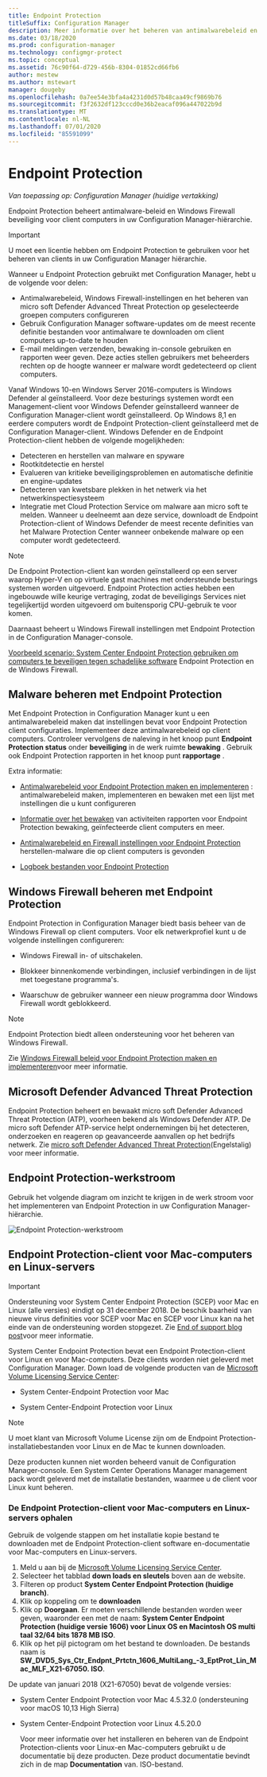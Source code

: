 ```yaml
---
title: Endpoint Protection
titleSuffix: Configuration Manager
description: Meer informatie over het beheren van antimalwarebeleid en Windows Firewall beveiliging voor clients.
ms.date: 03/18/2020
ms.prod: configuration-manager
ms.technology: configmgr-protect
ms.topic: conceptual
ms.assetid: 76c90f64-d729-456b-8304-01852cd66fb6
author: mestew
ms.author: mstewart
manager: dougeby
ms.openlocfilehash: 0a7ee54e3bfa4a4231d0d57b48caa49cf9869b76
ms.sourcegitcommit: f3f2632df123cccd0e36b2eacaf096a447022b9d
ms.translationtype: MT
ms.contentlocale: nl-NL
ms.lasthandoff: 07/01/2020
ms.locfileid: "85591099"
---
```

# <a name="endpoint-protection"></a>Endpoint Protection

*Van toepassing op: Configuration Manager (huidige vertakking)*

Endpoint Protection beheert antimalware-beleid en Windows Firewall beveiliging voor client computers in uw Configuration Manager-hiërarchie.  

> [!IMPORTANT]  
>  U moet een licentie hebben om Endpoint Protection te gebruiken voor het beheren van clients in uw Configuration Manager hiërarchie.  

 Wanneer u Endpoint Protection gebruikt met Configuration Manager, hebt u de volgende voor delen:  

-   Antimalwarebeleid, Windows Firewall-instellingen en het beheren van micro soft Defender Advanced Threat Protection op geselecteerde groepen computers configureren  
-   Gebruik Configuration Manager software-updates om de meest recente definitie bestanden voor antimalware te downloaden om client computers up-to-date te houden  
-   E-mail meldingen verzenden, bewaking in-console gebruiken en rapporten weer geven. Deze acties stellen gebruikers met beheerders rechten op de hoogte wanneer er malware wordt gedetecteerd op client computers.  

Vanaf Windows 10-en Windows Server 2016-computers is Windows Defender al geïnstalleerd. Voor deze besturings systemen wordt een Management-client voor Windows Defender geïnstalleerd wanneer de Configuration Manager-client wordt geïnstalleerd. Op Windows 8,1 en eerdere computers wordt de Endpoint Protection-client geïnstalleerd met de Configuration Manager-client. Windows Defender en de Endpoint Protection-client hebben de volgende mogelijkheden:  

-   Detecteren en herstellen van malware en spyware  
-   Rootkitdetectie en herstel  
-   Evalueren van kritieke beveiligingsproblemen en automatische definitie en engine-updates  
-   Detecteren van kwetsbare plekken in het netwerk via het netwerkinspectiesysteem  
-   Integratie met Cloud Protection Service om malware aan micro soft te melden. Wanneer u deelneemt aan deze service, downloadt de Endpoint Protection-client of Windows Defender de meest recente definities van het Malware Protection Center wanneer onbekende malware op een computer wordt gedetecteerd.  

> [!NOTE]  
>  De Endpoint Protection-client kan worden geïnstalleerd op een server waarop Hyper-V en op virtuele gast machines met ondersteunde besturings systemen worden uitgevoerd. Endpoint Protection acties hebben een ingebouwde wille keurige vertraging, zodat de beveiligings Services niet tegelijkertijd worden uitgevoerd om buitensporig CPU-gebruik te voor komen.  

 Daarnaast beheert u Windows Firewall instellingen met Endpoint Protection in de Configuration Manager-console.  

 [Voorbeeld scenario: System Center Endpoint Protection gebruiken om computers te beveiligen tegen schadelijke software](scenarios-endpoint-protection.md) Endpoint Protection en de Windows Firewall.  


## <a name="managing-malware-with-endpoint-protection"></a>Malware beheren met Endpoint Protection  
 Met Endpoint Protection in Configuration Manager kunt u een antimalwarebeleid maken dat instellingen bevat voor Endpoint Protection client configuraties. Implementeer deze antimalwarebeleid op client computers. Controleer vervolgens de naleving in het knoop punt **Endpoint Protection status** onder **beveiliging** in de werk ruimte **bewaking** . Gebruik ook Endpoint Protection rapporten in het knoop punt **rapportage** .  

 Extra informatie:  

-   [Antimalwarebeleid voor Endpoint Protection maken en implementeren](endpoint-antimalware-policies.md) : antimalwarebeleid maken, implementeren en bewaken met een lijst met instellingen die u kunt configureren  

-   [Informatie over het bewaken](monitor-endpoint-protection.md) van activiteiten rapporten voor Endpoint Protection bewaking, geïnfecteerde client computers en meer.  

-   [Antimalwarebeleid en Firewall instellingen voor Endpoint Protection](endpoint-antimalware-firewall.md) herstellen-malware die op client computers is gevonden  

-   [Logboek bestanden voor Endpoint Protection](../../core/plan-design/hierarchy/log-files.md#BKMK_EPLog)  


## <a name="managing-windows-firewall-with-endpoint-protection"></a>Windows Firewall beheren met Endpoint Protection  
 Endpoint Protection in Configuration Manager biedt basis beheer van de Windows Firewall op client computers. Voor elk netwerkprofiel kunt u de volgende instellingen configureren:  

-   Windows Firewall in- of uitschakelen.  

-   Blokkeer binnenkomende verbindingen, inclusief verbindingen in de lijst met toegestane programma's.  

-   Waarschuw de gebruiker wanneer een nieuw programma door Windows Firewall wordt geblokkeerd.  

> [!NOTE]  
>  Endpoint Protection biedt alleen ondersteuning voor het beheren van Windows Firewall.  


 Zie [Windows Firewall beleid voor Endpoint Protection maken en implementeren](create-windows-firewall-policies.md)voor meer informatie.  


## <a name="microsoft-defender-advanced-threat-protection"></a>Microsoft Defender Advanced Threat Protection

Endpoint Protection beheert en bewaakt micro soft Defender Advanced Threat Protection (ATP), voorheen bekend als Windows Defender ATP. De micro soft Defender ATP-service helpt ondernemingen bij het detecteren, onderzoeken en reageren op geavanceerde aanvallen op het bedrijfs netwerk. Zie [micro soft Defender Advanced Threat Protection](defender-advanced-threat-protection.md)(Engelstalig) voor meer informatie.

## <a name="endpoint-protection-workflow"></a>Endpoint Protection-werkstroom  
 Gebruik het volgende diagram om inzicht te krijgen in de werk stroom voor het implementeren van Endpoint Protection in uw Configuration Manager-hiërarchie.  

 ![Endpoint Protection-werkstroom](../media/Endpoint-Protection-Workflow.gif)  



## <a name="endpoint-protection-client-for-mac-computers-and-linux-servers"></a>Endpoint Protection-client voor Mac-computers en Linux-servers  

> [!Important]  
> Ondersteuning voor System Center Endpoint Protection (SCEP) voor Mac en Linux (alle versies) eindigt op 31 december 2018. De beschik baarheid van nieuwe virus definities voor SCEP voor Mac en SCEP voor Linux kan na het einde van de ondersteuning worden stopgezet. Zie [End of support blog post](https://techcommunity.microsoft.com/t5/configuration-manager-blog/end-of-support-for-scep-for-mac-and-scep-for-linux-on-december/ba-p/286257)voor meer informatie.  

 System Center Endpoint Protection bevat een Endpoint Protection-client voor Linux en voor Mac-computers. Deze clients worden niet geleverd met Configuration Manager. Down load de volgende producten van de [Microsoft Volume Licensing Service Center](https://www.microsoft.com/licensing/servicecenter/default.aspx):  

-   System Center-Endpoint Protection voor Mac  

-   System Center-Endpoint Protection voor Linux  


> [!Note]  
>  U moet klant van Microsoft Volume License zijn om de Endpoint Protection-installatiebestanden voor Linux en de Mac te kunnen downloaden.  

 Deze producten kunnen niet worden beheerd vanuit de Configuration Manager-console. Een System Center Operations Manager management pack wordt geleverd met de installatie bestanden, waarmee u de client voor Linux kunt beheren.  

### <a name="how-to-get-the-endpoint-protection-client-for-mac-computers-and-linux-servers"></a>De Endpoint Protection-client voor Mac-computers en Linux-servers ophalen

Gebruik de volgende stappen om het installatie kopie bestand te downloaden met de Endpoint Protection-client software en-documentatie voor Mac-computers en Linux-servers.
1. Meld u aan bij de [Microsoft Volume Licensing Service Center](https://www.microsoft.com/licensing/servicecenter/default.aspx).
2. Selecteer het tabblad **down loads en sleutels** boven aan de website.
3. Filteren op product **System Center Endpoint Protection (huidige branch)**.
4. Klik op koppeling om te **downloaden**
5. Klik op **Doorgaan**. Er moeten verschillende bestanden worden weer geven, waaronder een met de naam: **System Center Endpoint Protection (huidige versie 1606) voor Linux OS en Macintosh OS multi taal 32/64 bits 1878 MB ISO**.
6. Klik op het pijl pictogram om het bestand te downloaden. De bestands naam is **SW_DVD5_Sys_Ctr_Endpnt_Prtctn_1606_MultiLang_-3_EptProt_Lin_Mac_MLF_X21-67050. ISO**.

De update van januari 2018 (X21-67050) bevat de volgende versies:

- System Center Endpoint Protection voor Mac 4.5.32.0 (ondersteuning voor macOS 10,13 High Sierra)
- System Center-Endpoint Protection voor Linux 4.5.20.0 

  Voor meer informatie over het installeren en beheren van de Endpoint Protection-clients voor Linux-en Mac-computers gebruikt u de documentatie bij deze producten. Deze product documentatie bevindt zich in de map **Documentation** van. ISO-bestand.
